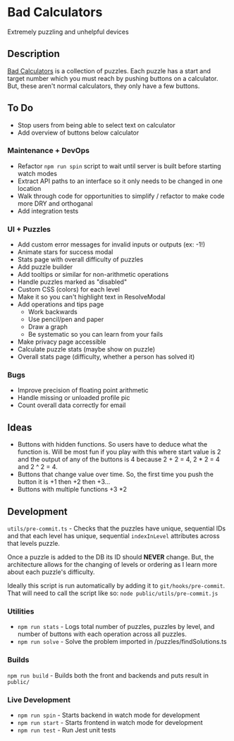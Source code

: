 # Bad Calculators

Extremely puzzling and unhelpful devices

## Description

[Bad Calculators](https://www.badcalculators.com/#/) is a collection of puzzles. Each puzzle has a start and target number which you must reach by pushing buttons on a calculator. But, these aren't normal calculators, they only have a few buttons.

## To Do

- Stop users from being able to select text on calculator
- Add overview of buttons below calculator

### Maintenance + DevOps

- Refactor `npm run spin` script to wait until server is built before starting watch modes
- Extract API paths to an interface so it only needs to be changed in one location
- Walk through code for opportunities to simplify / refactor to make code more DRY and orthoganal
- Add integration tests

### UI + Puzzles

- Add custom error messages for invalid inputs or outputs (ex: -1!)
- Animate stars for success modal
- Stats page with overall difficulty of puzzles
- Add puzzle builder
- Add tooltips or similar for non-arithmetic operations
- Handle puzzles marked as "disabled"
- Custom CSS (colors) for each level
- Make it so you can't highlight text in ResolveModal
- Add operations and tips page
  - Work backwards
  - Use pencil/pen and paper
  - Draw a graph
  - Be systematic so you can learn from your fails
- Make privacy page accessible
- Calculate puzzle stats (maybe show on puzzle)
- Overall stats page (difficulty, whether a person has solved it)

### Bugs

- Improve precision of floating point arithmetic
- Handle missing or unloaded profile pic
- Count overall data correctly for email

## Ideas

- Buttons with hidden functions. So users have to deduce what the function is. Will be most fun if you play with this where start value is 2 and the output of any of the buttons is 4 because 2 + 2 = 4, 2 * 2 = 4 and 2 ^ 2 = 4.
- Buttons that change value over time. So, the first time you push the button it is +1 then +2 then +3...
- Buttons with multiple functions +3 *2

## Development

`utils/pre-commit.ts` - Checks that the puzzles have unique, sequential IDs and that each level has unique, sequential `indexInLevel` attributes across that levels puzzle.

Once a puzzle is added to the DB its ID should **NEVER** change. But, the architecture allows for the changing of levels or ordering as I learn more about each puzzle's difficulty.

Ideally this script is run automatically by adding it to `git/hooks/pre-commit`. That will need to call the script like so: `node public/utils/pre-commit.js`

### Utilities

- `npm run stats` - Logs total number of puzzles, puzzles by level, and number of buttons with each operation across all puzzles.
- `npm run solve` - Solve the problem imported in /puzzles/findSolutions.ts

### Builds

`npm run build` - Builds both the front and backends and puts result in `public/`

### Live Development

- `npm run spin` - Starts backend in watch mode for development
- `npm run start` - Starts frontend in watch mode for development
- `npm run test` - Run Jest unit tests
